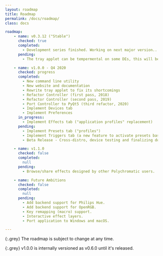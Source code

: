 ```yaml
---
layout: roadmap
title: Roadmap
permalink: /docs/roadmap/
class: docs

roadmap:
    - name: v0.3.12 ("Stable")
      checked: true
      completed:
        - Development series finished. Working on next major version...
      pending:
        - The tray applet can be tempermental on some DEs, this will be addressed in next version.

    - name: v1.0.0 - Q4 2020
      checked: progress
      completed:
        - New command line utility
        - New website and documentation
        - Rewrite tray applet to fix its shortcomings
        - Refactor Controller (first pass, 2018)
        - Refactor Controller (second pass, 2019)
        - Port Controller to PyQt5 (third refactor, 2020)
        - Implement Devices tab
        - Implement Preferences
      in_progress:
        - Implement Effects tab ("application profiles" replacement)
      pending:
        - Implement Presets tab ("profiles")
        - Implement Triggers tab (a new feature to activate presets based on events, such as session login)
        - Beta Release - Cross-distro, device testing and finalizing documentation

    - name: v1.1.0
      checked: false
      completed:
        null
      pending:
        - Browse/share effects designed by other Polychromatic users.

    - name: Future Ambitions
      checked: false
      completed:
        null
      pending:
        - Add backend support for Philips Hue.
        - Add backend support for OpenRGB.
        - Key remapping (macro) support.
        - Interactive effect layers.
        - Port application to Windows and macOS.

---
```


{:.grey}
The roadmap is subject to change at any time.

{:.grey}
v1.0.0 is internally versioned as v0.6.0 until it's released.
